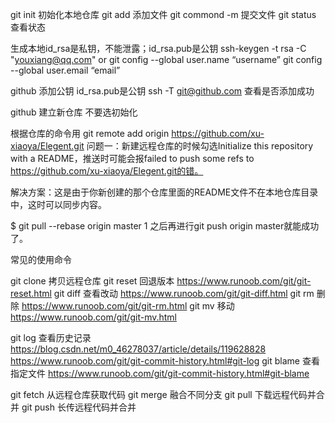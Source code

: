 git init 初始化本地仓库
git add 添加文件
git commond -m 提交文件
git status 查看状态

生成本地id_rsa是私钥，不能泄露；id_rsa.pub是公钥
ssh-keygen -t rsa -C "youxiang@qq.com"
or
git config --global user.name “username”
git config --global user.email “email”

github 添加公钥 id_rsa.pub是公钥
ssh -T git@github.com 查看是否添加成功

github 建立新仓库 不要选初始化

根据仓库的命令用
git remote add origin https://github.com/xu-xiaoya/Elegent.git
问题一：新建远程仓库的时候勾选Initialize this repository with a README，推送时可能会报failed to push some refs to https://github.com/xu-xiaoya/Elegent.git的错。

解决方案：这是由于你新创建的那个仓库里面的README文件不在本地仓库目录中，这时可以同步内容。

$ git pull --rebase origin master
1
之后再进行git push origin master就能成功了。

常见的使用命令

git clone 拷贝远程仓库
git reset 回退版本 https://www.runoob.com/git/git-reset.html
git diff 查看改动 https://www.runoob.com/git/git-diff.html
git rm 删除 https://www.runoob.com/git/git-rm.html
git mv 移动 https://www.runoob.com/git/git-mv.html

git log 查看历史记录 https://blog.csdn.net/m0_46278037/article/details/119628828
https://www.runoob.com/git/git-commit-history.html#git-log
git blame <file> 查看指定文件 https://www.runoob.com/git/git-commit-history.html#git-blame

git fetch 从远程仓库获取代码
git merge 融合不同分支
git pull 下载远程代码并合并
git push 长传远程代码并合并